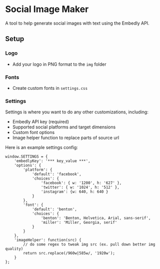 # Social Image Maker

A tool to help generate social images with text using the Embedly API.

## Setup
### Logo
- Add your logo in PNG format to the `img` folder

### Fonts
- Create custom fonts in `settings.css`

### Settings
Settings is where you want to do any other customizations, including:
- Embedly API key (required)
- Supported social platforms and target dimensions
- Custom font options
- Image helper function to replace parts of source url

Here is an example settings config:

```
window.SETTINGS = {
	'embedlyKey': '*** key_value ***',
	'options': {
		'platform': {
			'default': 'facebook',
			'choices': {
				'facebook': { w: '1200', h: '627' },
				'twitter': { w: '1024', h: '512' },
				'instagram': {w: 640, h: 640 }
			}	
		},
		'font': {
			'default': 'benton',
			'choices': {
				'benton': 'Benton, Helvetica, Arial, sans-serif',
				'miller': 'Miller, Georgia, serif'
			}
		}
	},
	'imageHelper': function(src) {
		// do some regex to tweak img src (ex. pull down better img quality)
		return src.replace(/960w|585w/, '1920w');
	}
};
```
